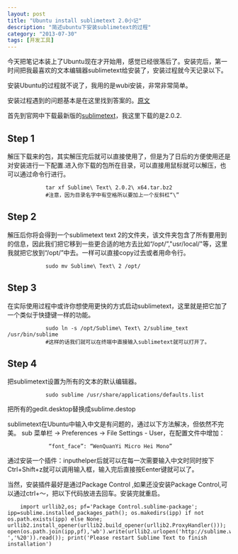 ```yaml
---
layout: post
title: "Ubuntu install sublimetext 2.0小记"
description: "简述ubuntu下安装sublimetext的过程"
category: "2013-07-30"
tags: [开发工具]
---
```



今天把笔记本装上了Ubuntu现在才开始用，感觉已经很落后了。安装完后，第一时间把我最喜欢的文本编辑器sublimetext给安装了，安装过程就今天记录以下。

安装Ubuntu的过程就不说了，我用的是wubi安装，非常非常简单。

安装过程遇到的问题基本是在这里找到答案的。[原文](http://www.technoreply.com/how-to-install-sublime-text-2-on-ubuntu-12-04-unity/)

首先到官网中下载最新版的[sublimetext](http://www.sublimetext.com/2)，我这里下载的是2.0.2.

## Step 1
解压下载来的包，其实解压完后就可以直接使用了，但是为了日后的方便使用还是对安装进行一下配置.进入你下载的包所在目录，可以直接用鼠标就可以解压，也可以通过命令行进行。

                tar xf Sublime\ Text\ 2.0.2\ x64.tar.bz2
                #注意，因为目录名字中有空格所以要加上一个反斜杠“\”

##  Step 2
解压后你将会得到一个sublimetext text 2的文件夹，该文件夹包含了所有要用到的信息，因此我们把它移到一些更合适的地方去比如“/opt/”,"usr/local/"等，这里我就把它放到“/opt/”中去。一样可以直接copy过去或者用命令行。

                sudo mv Sublime\ Text\ 2 /opt/

## Step 3
在实际使用过程中或许你想使用更快的方式启动sublimetext，这里就是把它加了一个类似于快捷键一样的功能。

                sudo ln -s /opt/Sublime\ Text\ 2/sublime_text /usr/bin/sublime
                #这样的话我们就可以在终端中直接输入sublimetext就可以打开了。

## Step 4
把sublimetext设置为所有的文本的默认编辑器。

                sudo sublime /usr/share/applications/defaults.list

把所有的gedit.desktop替换成sublime.destop

sublimetext在Ubuntu中输入中文是有问题的，通过以下方法解决，但依然不完美。
sub
菜单栏 -> Preferences -> File Settings - User，在配置文件中增加：
                
                 “font_face”: “WenQuanYi Micro Hei Mono”

通过安装一个插件：inputhelper后就可以在每一次需要输入中文时同时按下Ctrl+Shift+z就可以调用输入框，输入完后直接按Eenter键就可以了。

当然，安装插件最好是通过Package Control ,如果还没安装Package Control,可以通过ctrl+～，把以下代码放进去回车。安装完就重启。

		import urllib2,os; pf='Package Control.sublime-package'; ipp=sublime.installed_packages_path(); os.makedirs(ipp) if not os.path.exists(ipp) else None; urllib2.install_opener(urllib2.build_opener(urllib2.ProxyHandler())); open(os.path.join(ipp,pf),'wb').write(urllib2.urlopen('http://sublime.wbond.net/'+pf.replace(' ','%20')).read()); print('Please restart Sublime Text to finish installation')

